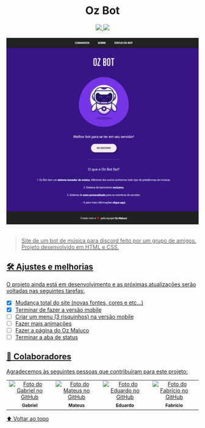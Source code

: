 <h1 align="center">
  <strong>Oz Bot</strong>
</h1>

<div align="center">
  <a href="https://github.com/gabrielovski/oz-bot">
  <img src="https://img.shields.io/github/repo-size/gabrielovski/oz-bot?style=for-the-badge">
  <img src="https://img.shields.io/github/languages/count/gabrielovski/oz-bot?style=for-the-badge">
</div>
<br>

<div align="center">
  <a href="https://github.com/gabrielovski/oz-bot">
  <img src=".readme/preview.png" alt="exemplo imagem" style="width: 1000px;">
</div>
<br>

> Site de um bot de música para discord feito por um grupo de amigos.<br>
Projeto desenvolvido em HTML e CSS.


## 🛠️ Ajustes e melhorias

O projeto ainda está em desenvolvimento e as próximas atualizações serão voltadas nas seguintes tarefas:

- [x] Mudança total do site (novas fontes, cores e etc...)
- [x] Terminar de fazer a versão mobile
- [ ] Criar um menu (3 risquinhos) na versão mobile
- [ ] Fazer mais animações
- [ ] Fazer a página do Oz Maluco
- [ ] Terminar a aba de status

## 🤝 Colaboradores

Agradecemos às seguintes pessoas que contribuíram para este projeto:

<table>
  <tr>
    <td align="center">
      <a href="https://github.com/gabrielovski">
        <img src="https://github.com/gabrielovski.png" width="100px;" alt="Foto do Gabriel no GitHub"/><br>
        <sub>
          <b>Gabriel</b>
        </sub>
      </a>
    </td>
    <td align="center">
      <a href="https://github.com/Mazuc0">
        <img src="https://github.com/Mazuc0.png" width="100px;" alt="Foto do Mateus no GitHub"/><br>
        <sub>
          <b>Mateus</b>
        </sub>
      </a>
    </td>
    <td align="center">
      <a href="https://github.com/eduxce">
        <img src="https://github.com/eduxce.png" width="100px;" alt="Foto do Eduardo no GitHub"/><br>
        <sub>
          <b>Eduardo</b>
        </sub>
      </a>
    </td>
    <td align="center">
      <a href="https://github.com/ozBricio">
        <img src="https://github.com/ozBricio.png" width="100px;" alt="Foto do Fabrício no GitHub"/><br>
        <sub>
          <b>Fabrício</b>
        </sub>
      </a>
    </td>
  </tr>
</table>

[⬆ Voltar ao topo](#readme)<br>
